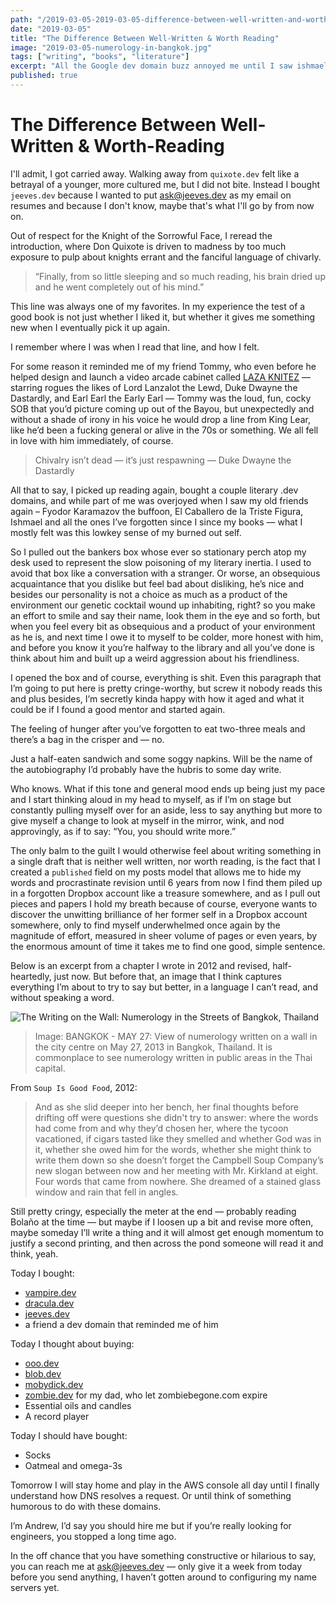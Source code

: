 ```yaml
---
path: "/2019-03-05-2019-03-05-difference-between-well-written-and-worth-reading"
date: "2019-03-05"
title: "The Difference Between Well-Written & Worth Reading"
image: "2019-03-05-numerology-in-bangkok.jpg"
tags: ["writing", "books", "literature"]
excerpt: "All the Google dev domain buzz annoyed me until I saw ishmael.dev & ahab.dev for sale for $12. Unfortunately borges.dev was taken, but quixote.dev & karamazov.dev were tempting. Presently that got me thinking about..."
published: true
---
```


# The Difference Between Well-Written & Worth-Reading

I'll admit, I got carried away. Walking away from `quixote.dev` felt like a betrayal of a younger, more cultured me, but I did not bite. Instead I bought `jeeves.dev` because I wanted to put [ask@jeeves.dev](mailto:ask@jeeves.dev) as my email on resumes and because I don't know, maybe that's what I'll go by from now on.

Out of respect for the Knight of the Sorrowful Face, I reread the introduction, where Don Quixote is driven to madness by too much exposure to pulp about knights errant and the fanciful language of chivarly.

> “Finally, from so little sleeping and so much reading, his brain dried up and he went completely out of his mind.”

This line was always one of my favorites. In my experience the test of a good book is not just whether I liked it, but whether it gives me something new when I eventually pick it up again.

I remember where I was when I read that line, and how I felt.

For some reason it reminded me of my friend Tommy, who even before he helped design and launch a video arcade cabinet called [LAZA KNITEZ](http://www.lazaknitez.com/) — starring rogues the likes of Lord Lanzalot the Lewd, Duke Dwayne the Dastardly, and Earl Earl the Early Earl — Tommy was the loud, fun, cocky SOB that you’d picture coming up out of the Bayou, but unexpectedly and without a shade of irony in his voice he would drop a line from King Lear, like he’d been a fucking general or alive in the 70s or something. We all fell in love with him immediately, of course.

> Chivalry isn’t dead — it’s just respawning
> — Duke Dwayne the Dastardly

All that to say, I picked up reading again, bought a couple literary .dev domains, and while part of me was overjoyed when I saw my old friends again – Fyodor Karamazov the buffoon, El Caballero de la Triste Figura, Ishmael and all the ones I’ve forgotten since I since my books — what I mostly felt was this lowkey sense of my burned out self.

So I pulled out the bankers box whose ever so stationary perch atop my desk used to represent the slow poisoning of my literary inertia. I used to avoid that box like a conversation with a stranger. Or worse, an obsequious acquaintance that you dislike but feel bad about disliking, he’s nice and besides our personality is not a choice as much as a product of the environment our genetic cocktail wound up inhabiting, right? so you make an effort to smile and say their name, look them in the eye and so forth, but when you feel every bit as obsequious and a product of your environment as he is, and next time I owe it to myself to be colder, more honest with him, and before you know it you’re halfway to the library and all you’ve done is think about him and built up a weird aggression about his friendliness.

I opened the box and of course, everything is shit. Even this paragraph that I’m going to put here is pretty cringe-worthy, but screw it nobody reads this and plus besides, I’m secretly kinda happy with how it aged and what it could be if I found a good mentor and started again.

The feeling of hunger after you’ve forgotten to eat two-three meals and there’s a bag in the crisper and — no.

Just a half-eaten sandwich and some soggy napkins. Will be the name of the autobiography I’d probably have the hubris to some day write.

Who knows. What if this tone and general mood ends up being just my pace and I start thinking aloud in my head to myself, as if I’m on stage but constantly pulling myself over for an aside, less to say anything but more to give myself a change to look at myself in the mirror, wink, and nod approvingly, as if to say: “You, you should write more.”

The only balm to the guilt I would otherwise feel about writing something in a single draft that is neither well written, nor worth reading, is the fact that I created a `published` field on my posts model that allows me to hide my words and procrastinate revision until 6 years from now I find them piled up in a forgotten Dropbox account like a treasure somewhere, and as I pull out pieces and papers I hold my breath because of course, everyone wants to discover the unwitting brilliance of her former self in a Dropbox account somewhere, only to find myself underwhelmed once again by the magnitude of effort, measured in sheer volume of pages or even years, by the enormous amount of time it takes me to find one good, simple sentence.

Below is an excerpt from a chapter I wrote in 2012 and revised, half-heartedly, just now. But before that, an image that I think captures everything I’m about to try to say but better, in a language I can’t read, and without speaking a word.

![The Writing on the Wall: Numerology in the Streets of Bangkok, Thailand](/images/2019-03-05-numerology-in-bangkok.jpg)

> Image: BANGKOK - MAY 27: View of numerology written on a wall in the city centre on May 27, 2013 in Bangkok, Thailand. It is commonplace to see numerology written in public areas in the Thai capital.

From `Soup Is Good Food`, 2012:

> And as she slid deeper into her bench, her final thoughts before drifting off were questions she didn't try to answer: where the words had come from and why they’d chosen her, where the tycoon vacationed, if cigars tasted like they smelled and whether God was in it, whether she owed him for the words, whether she might think to write them down so she doesn’t forget the Campbell Soup Company’s new slogan between now and her meeting with Mr. Kirkland at eight.
> Four words that came from nowhere. She dreamed of a stained glass window and rain that fell in angles.

Still pretty cringy, especially the meter at the end — probably reading Bolaño at the time — but maybe if I loosen up a bit and revise more often, maybe someday I’ll write a thing and it will almost get enough momentum to justify a second printing, and then across the pond someone will read it and think, yeah.

Today I bought:

- [vampire.dev]()
- [dracula.dev]()
- [jeeves.dev]()
- a friend a dev domain that reminded me of him

Today I thought about buying:

- [ooo.dev]()
- [blob.dev]()
- [mobydick.dev]()
- [zombie.dev]() for my dad, who let zombiebegone.com expire
- Essential oils and candles
- A record player

Today I should have bought:

- Socks
- Oatmeal and omega-3s

Tomorrow I will stay home and play in the AWS console all day until I finally understand how DNS resolves a request. Or until think of something humorous to do with these domains.

I’m Andrew, I’d say you should hire me but if you’re really looking for engineers, you stopped a long time ago.

In the off chance that you have something constructive or hilarious to say, you can reach me at ask@jeeves.dev — only give it a week from today before you send anything, I haven’t gotten around to configuring my name servers yet.
